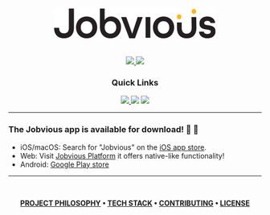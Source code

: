 <p align="center">
<img src="thumbnail_logo.svg" alt="It's Jobvious" />
</p>

<br/>

<div align='center'>

<a href='https://github.com/Jobvious/app/releases'>
  
<img src='https://img.shields.io/github/v/release/Jobvious/app?color=%23FDD835&label=version&style=for-the-badge'>
  
</a>
  
<a href='https://github.com/Jobvious/app/blob/main/LICENSE'>
  
<img src='https://img.shields.io/github/license/Jobvious/app?style=for-the-badge'>
  
</a>
  
</div>

<div align='center'>
  
### Quick Links
  
<a href='https://itsjobvious.com'>
  
<img src='https://img.shields.io/badge/HOMEPAGE-gray?style=for-the-badge'>
  
</a>

<img src='https://img.shields.io/badge/RESEARCH-blue?style=for-the-badge'>

<img src='https://img.shields.io/badge/CASE STUDY-green?style=for-the-badge'>
  
</div>

---

### The Jobvious app is available for download! 🥳 🚀

- iOS/macOS: Search for "Jobvious" on the [iOS app store](https://apps.apple.com/us/app/jobvious/id6451385463).
- Web: Visit [Jobvious Platform](https://platform.itsjobvious.com/) it offers native-like functionality!
- Android: [Google Play store](https://play.google.com/store/apps/details?id=com.splitreef.jobviouslive&pcampaignid=web_share)

---

<br />

<div align="center">

**[PROJECT PHILOSOPHY](https://github.com/Jobvious) •
[TECH STACK](https://github.com/Jobvious) •
[CONTRIBUTING](https://github.com/Jobvious) •
[LICENSE](https://github.com/Jobvious/.github/blob/main/LICENSE)**

</div>
